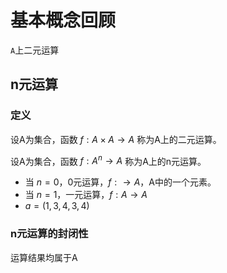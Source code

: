 <!--
 * @Author: chinesehamburger 2576226012@qq.com
 * @Date: 2025-03-21 09:59:29
 * @LastEditors: chinesehamburger 2576226012@qq.com
 * @LastEditTime: 2025-03-21 10:35:51
 * @FilePath: \CHMath-wiki\docs\discrete_mathematics\algebraic_structure\algebraic_system.md
 * @Description: 这是默认设置,请设置`customMade`, 打开koroFileHeader查看配置 进行设置: https://github.com/OBKoro1/koro1FileHeader/wiki/%E9%85%8D%E7%BD%AE
-->
# 基本概念回顾

`A`上二元运算

## n元运算

### 定义

设A为集合，函数 $f: A \times A \rightarrow A$ 称为A上的二元运算。

设A为集合，函数 $f: A^n \rightarrow A$ 称为A上的n元运算。

- 当 $n = 0$，0元运算，$f: \rightarrow A$，A中的一个元素。
- 当 $n = 1$，一元运算，$f: A \rightarrow A$
- $a = (1, 3, 4, 3, 4)$

### n元运算的封闭性

运算结果均属于A